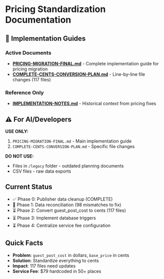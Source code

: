 # Pricing Standardization Documentation

## 📄 Implementation Guides

### Active Documents
- **[PRICING-MIGRATION-FINAL.md](./PRICING-MIGRATION-FINAL.md)** - Complete implementation guide for pricing migration
- **[COMPLETE-CENTS-CONVERSION-PLAN.md](./COMPLETE-CENTS-CONVERSION-PLAN.md)** - Line-by-line file changes (117 files)

### Reference Only
- **[IMPLEMENTATION-NOTES.md](./IMPLEMENTATION-NOTES.md)** - Historical context from pricing fixes

## ⚠️ For AI/Developers

**USE ONLY:**
1. `PRICING-MIGRATION-FINAL.md` - Main implementation guide
2. `COMPLETE-CENTS-CONVERSION-PLAN.md` - Specific file changes

**DO NOT USE:**
- Files in `/legacy` folder - outdated planning documents
- CSV files - raw data exports

## Current Status

- ✅ Phase 0: Publisher data cleanup (COMPLETE)
- 🔄 Phase 1: Data reconciliation (98 mismatches to fix)
- ⏳ Phase 2: Convert guest_post_cost to cents (117 files)
- ⏳ Phase 3: Implement database triggers
- ⏳ Phase 4: Centralize service fee configuration

## Quick Facts

- **Problem**: `guest_post_cost` in dollars, `base_price` in cents
- **Solution**: Standardize everything to cents
- **Impact**: 117 files need updates
- **Service Fee**: $79 hardcoded in 50+ places